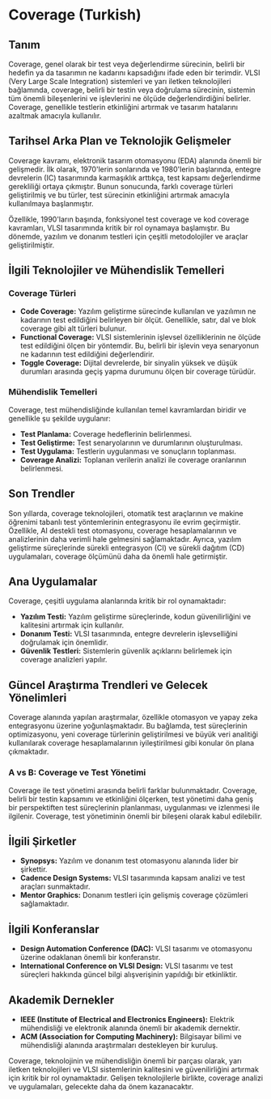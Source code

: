 # Coverage (Turkish)

## Tanım
Coverage, genel olarak bir test veya değerlendirme sürecinin, belirli bir hedefin ya da tasarımın ne kadarını kapsadığını ifade eden bir terimdir. VLSI (Very Large Scale Integration) sistemleri ve yarı iletken teknolojileri bağlamında, coverage, belirli bir testin veya doğrulama sürecinin, sistemin tüm önemli bileşenlerini ve işlevlerini ne ölçüde değerlendirdiğini belirler. Coverage, genellikle testlerin etkinliğini artırmak ve tasarım hatalarını azaltmak amacıyla kullanılır.

## Tarihsel Arka Plan ve Teknolojik Gelişmeler
Coverage kavramı, elektronik tasarım otomasyonu (EDA) alanında önemli bir gelişmedir. İlk olarak, 1970'lerin sonlarında ve 1980'lerin başlarında, entegre devrelerin (IC) tasarımında karmaşıklık arttıkça, test kapsamı değerlendirme gerekliliği ortaya çıkmıştır. Bunun sonucunda, farklı coverage türleri geliştirilmiş ve bu türler, test sürecinin etkinliğini artırmak amacıyla kullanılmaya başlanmıştır. 

Özellikle, 1990'ların başında, fonksiyonel test coverage ve kod coverage kavramları, VLSI tasarımında kritik bir rol oynamaya başlamıştır. Bu dönemde, yazılım ve donanım testleri için çeşitli metodolojiler ve araçlar geliştirilmiştir.

## İlgili Teknolojiler ve Mühendislik Temelleri

### Coverage Türleri
- **Code Coverage:** Yazılım geliştirme sürecinde kullanılan ve yazılımın ne kadarının test edildiğini belirleyen bir ölçüt. Genellikle, satır, dal ve blok coverage gibi alt türleri bulunur.
- **Functional Coverage:** VLSI sistemlerinin işlevsel özelliklerinin ne ölçüde test edildiğini ölçen bir yöntemdir. Bu, belirli bir işlevin veya senaryonun ne kadarının test edildiğini değerlendirir.
- **Toggle Coverage:** Dijital devrelerde, bir sinyalin yüksek ve düşük durumları arasında geçiş yapma durumunu ölçen bir coverage türüdür.

### Mühendislik Temelleri
Coverage, test mühendisliğinde kullanılan temel kavramlardan biridir ve genellikle şu şekilde uygulanır:
- **Test Planlama:** Coverage hedeflerinin belirlenmesi.
- **Test Geliştirme:** Test senaryolarının ve durumlarının oluşturulması.
- **Test Uygulama:** Testlerin uygulanması ve sonuçların toplanması.
- **Coverage Analizi:** Toplanan verilerin analizi ile coverage oranlarının belirlenmesi.

## Son Trendler
Son yıllarda, coverage teknolojileri, otomatik test araçlarının ve makine öğrenimi tabanlı test yöntemlerinin entegrasyonu ile evrim geçirmiştir. Özellikle, AI destekli test otomasyonu, coverage hesaplamalarının ve analizlerinin daha verimli hale gelmesini sağlamaktadır. Ayrıca, yazılım geliştirme süreçlerinde sürekli entegrasyon (CI) ve sürekli dağıtım (CD) uygulamaları, coverage ölçümünü daha da önemli hale getirmiştir.

## Ana Uygulamalar
Coverage, çeşitli uygulama alanlarında kritik bir rol oynamaktadır:
- **Yazılım Testi:** Yazılım geliştirme süreçlerinde, kodun güvenilirliğini ve kalitesini artırmak için kullanılır.
- **Donanım Testi:** VLSI tasarımında, entegre devrelerin işlevselliğini doğrulamak için önemlidir.
- **Güvenlik Testleri:** Sistemlerin güvenlik açıklarını belirlemek için coverage analizleri yapılır.

## Güncel Araştırma Trendleri ve Gelecek Yönelimleri
Coverage alanında yapılan araştırmalar, özellikle otomasyon ve yapay zeka entegrasyonu üzerine yoğunlaşmaktadır. Bu bağlamda, test süreçlerinin optimizasyonu, yeni coverage türlerinin geliştirilmesi ve büyük veri analitiği kullanılarak coverage hesaplamalarının iyileştirilmesi gibi konular ön plana çıkmaktadır.

### A vs B: Coverage ve Test Yönetimi
Coverage ile test yönetimi arasında belirli farklar bulunmaktadır. Coverage, belirli bir testin kapsamını ve etkinliğini ölçerken, test yönetimi daha geniş bir perspektiften test süreçlerinin planlanması, uygulanması ve izlenmesi ile ilgilenir. Coverage, test yönetiminin önemli bir bileşeni olarak kabul edilebilir.

## İlgili Şirketler
- **Synopsys:** Yazılım ve donanım test otomasyonu alanında lider bir şirkettir.
- **Cadence Design Systems:** VLSI tasarımında kapsam analizi ve test araçları sunmaktadır.
- **Mentor Graphics:** Donanım testleri için gelişmiş coverage çözümleri sağlamaktadır.

## İlgili Konferanslar
- **Design Automation Conference (DAC):** VLSI tasarımı ve otomasyonu üzerine odaklanan önemli bir konferanstır.
- **International Conference on VLSI Design:** VLSI tasarımı ve test süreçleri hakkında güncel bilgi alışverişinin yapıldığı bir etkinliktir.

## Akademik Dernekler
- **IEEE (Institute of Electrical and Electronics Engineers):** Elektrik mühendisliği ve elektronik alanında önemli bir akademik dernektir.
- **ACM (Association for Computing Machinery):** Bilgisayar bilimi ve mühendisliği alanında araştırmaları destekleyen bir kuruluş.

Coverage, teknolojinin ve mühendisliğin önemli bir parçası olarak, yarı iletken teknolojileri ve VLSI sistemlerinin kalitesini ve güvenilirliğini artırmak için kritik bir rol oynamaktadır. Gelişen teknolojilerle birlikte, coverage analizi ve uygulamaları, gelecekte daha da önem kazanacaktır.